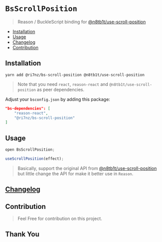 # `BsScrollPosition`

> Reason / BuckleScript binding for [@n8tb1t/use-scroll-position](https://github.com/n8tb1t/use-scroll-position)

- [Installation](#installation)
- [Usage](#usage)
- [Changelog](#changelog)
- [Contribution](#contribution)

## Installation

```
yarn add @ri7nz/bs-scroll-position @n8tb1t/use-scroll-position
```

> Note that you need `react`, `reason-react` and `@n8tb1t/use-scroll-position` as peer dependencies.

Adjust your `bsconfig.json` by adding this package:

```json
"bs-dependencies": [
    "reason-react",
    "@ri7nz/bs-scroll-position"
]
```

## Usage

```jsx
open BsScrollPosition;

useScrollPosition(effect);
```

> Basically, support the original API from [@n8tb1t/use-scroll-position](https://github.com/n8tb1t/use-scroll-position) but little change the API for make it better use in `Reason`.

## [Changelog](https://github.com/ri7nz/rehook/blob/master/packages/bs-scroll-position/CHANGELOG.md)

## Contribution

> Feel Free for contribution on this project.

## Thank You
